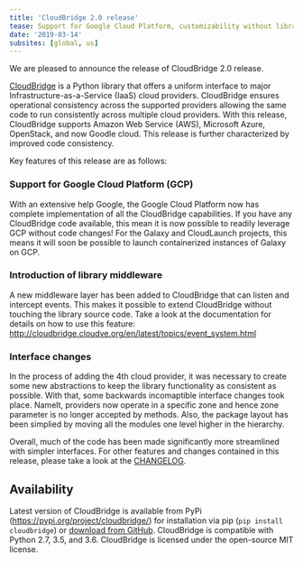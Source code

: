 ```yaml
---
title: 'CloudBridge 2.0 release'
tease: Support for Google Cloud Platform, customizability without library code changes
date: '2019-03-14'
subsites: [global, us]
---
```

We are pleased to announce the release of CloudBridge 2.0 release.

[CloudBridge](http://cloudbridge.cloudve.org/en/latest/) is a Python library that offers a uniform interface to major Infrastructure-as-a-Service (IaaS) cloud providers. CloudBridge ensures operational consistency across the supported providers allowing the same code to run consistently across multiple cloud providers. With this release, CloudBridge supports Amazon Web Service (AWS), Microsoft Azure, OpenStack, and now Goodle cloud. This release is further characterized by improved code consistency.

Key features of this release are as follows:

### Support for Google Cloud Platform (GCP)
With an extensive help Google, the Google Cloud Platform now has complete implementation of all the CloudBridge capabilities. If you have any CloudBridge code available, this mean it is now possible to readily leverage GCP without code changes! For the Galaxy and CloudLaunch projects, this means it will soon be possible to launch containerized instances of Galaxy on GCP.

### Introduction of library middleware
A new middleware layer has been added to CloudBridge that can listen and intercept events. This makes it possible to extend CloudBridge without touching the library source code.
Take a look at the documentation for details on how to use this feature: http://cloudbridge.cloudve.org/en/latest/topics/event_system.html

### Interface changes
In the process of adding the 4th cloud provider, it was necessary to create some new abstractions to keep the library functionality as consistent as possible. With that, some backwards incomaptible interface changes took place. Namelt, providers now operate in a specific zone and hence zone parameter is no longer accepted by methods. Also, the package layout has been simplied by moving all the modules one level higher in the hierarchy.

Overall, much of the code has been made significantly more streamlined with simpler interfaces. For other features and changes contained in this release, please take a look at the [CHANGELOG](https://github.com/CloudVE/cloudbridge/blob/master/CHANGELOG.rst).

## Availability
Latest version of CloudBridge is available from PyPi (https://pypi.org/project/cloudbridge/) for installation via pip (`pip install cloudbridge`) or [download from GitHub](https://github.com/CloudVE/cloudbridge/releases). CloudBridge is compatible with Python 2.7, 3.5, and 3.6. CloudBridge is licensed under the open-source MIT license.

